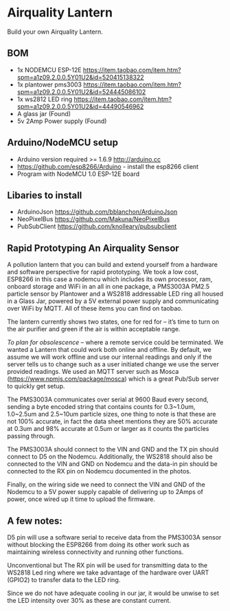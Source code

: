 # Airquality Lantern

Build your own Airquality Lantern.

## BOM
- 1x NODEMCU ESP-12E   https://item.taobao.com/item.htm?spm=a1z09.2.0.0.5Y01U2&id=520415138322
- 1x plantower pms3003 https://item.taobao.com/item.htm?spm=a1z09.2.0.0.5Y01U2&id=524445086102
- 1x ws2812 LED ring   https://item.taobao.com/item.htm?spm=a1z09.2.0.0.5Y01U2&id=44490546962
- A glass jar          (Found)
- 5v 2Amp Power supply (Found)


## Arduino/NodeMCU setup
- Arduino version required >= 1.6.9 http://arduino.cc
- https://github.com/esp8266/Arduino - install the esp8266 client
- Program with NodeMCU 1.0 ESP-12E board

## Libaries to install
- ArduinoJson           https://github.com/bblanchon/ArduinoJson
- NeoPixelBus           https://github.com/Makuna/NeoPixelBus
- PubSubClient          https://github.com/knolleary/pubsubclient

## Rapid Prototyping An Airquality Sensor
A pollution lantern that you can build and extend yourself from a hardware and software perspective for rapid prototyping. We took a low cost, ESP8266 in this case a nodemcu which includes its own processor, ram, onboard storage and WiFi in an all in one package, a PMS3003A PM2.5 particle sensor by Plantower and a WS2818 addressable LED ring all housed in a Glass Jar, powered by a 5V external power supply and communicating over WiFi by MQTT. All of these items you can find on taobao.

The lantern currently shows two states, one for red for – it’s time to turn on the air purifier and green if the air is within acceptable range.

*To plan for obsolescence* – where a remote service could be terminated. We wanted a Lantern that could work both online and offline. By default, we assume we will work offline and use our internal readings and only if the server tells us to change such as a user initiated change we use the server provided readings. We used an MQTT server such as Mosca (https://www.npmjs.com/package/mosca) which is a great Pub/Sub server to quickly get setup.

The PMS3003A communicates over serial at 9600 Baud every second, sending a byte encoded string that contains counts for 0.3~1.0um, 1.0~2.5um and 2.5~10um particle sizes, one thing to note is that these are not 100% accurate, in fact the data sheet mentions they are 50% accurate at 0.3um and 98% accurate at 0.5um or larger as it counts the particles passing through.

The PMS3003A should connect to the VIN and GND and the TX pin should connect to D5 on the Nodemcu. Additionally, the WS2818 should also be connected to the VIN and GND on Nodemcu and the data-in pin should be connected to the RX pin on Nodemcu documented in the photos.

Finally, on the wiring side we need to connect the VIN and GND of the Nodemcu to a 5V power supply capable of delivering up to 2Amps of power, once wired up it time to upload the firmware.

## A few notes: 
D5 pin will use a software serial to receive data from the PMS3003A sensor without blocking the ESP8266 from doing its other work such as maintaining wireless connectivity and running other functions.

Unconventional but The RX pin will be used for transmitting data to the WS2818 Led ring where we take advantage of the hardware over UART (GPIO2) to transfer data to the LED ring.

Since we do not have adequate cooling in our jar, it would be unwise to set the LED intensity over 30% as these are constant current.

